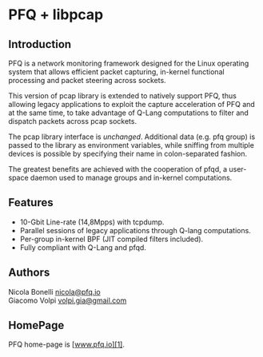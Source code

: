 PFQ + libpcap 
=============

Introduction
------------

PFQ is a network monitoring framework designed for the Linux operating system 
that allows efficient packet capturing, in-kernel functional processing and packet 
steering across sockets.

This version of pcap library is extended to natively support PFQ, thus allowing 
legacy applications to exploit the capture acceleration of PFQ and at the 
same time, to take advantage of Q-Lang computations to filter and dispatch packets
across pcap sockets.

The pcap library interface is *unchanged*. Additional data (e.g. pfq group) is passed 
to the library as environment variables, while sniffing from multiple devices is possible
by specifying their name in colon-separated fashion.

The greatest benefits are achieved with the cooperation of pfqd, a user-space daemon used
to manage groups and in-kernel computations.


Features
--------

* 10-Gbit Line-rate (14,8Mpps) with tcpdump.
* Parallel sessions of legacy applications through Q-lang computations.
* Per-group in-kernel BPF (JIT compiled filters included).
* Fully compliant with Q-Lang and pfqd.


Authors
-------

Nicola Bonelli <nicola@pfq.io>  
Giacomo Volpi <volpi.gia@gmail.com>


HomePage
--------

PFQ home-page is [www.pfq.io][1]. 


[1]: http://www.pfq.io
